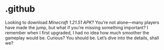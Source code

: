 # .github
Looking to download *Minecraft 1.21.51 APK*? You’re not alone—many players have made the jump, but what if you’re missing something important? I remember when I first upgraded, I had no idea how much smoother the gameplay would be. Curious? You should be. Let’s dive into the details, shall we?
